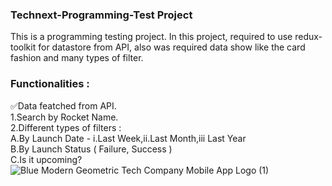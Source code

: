 ### Technext-Programming-Test Project
This is a programming testing project. In this project, required to use redux-toolkit for datastore from API, also was required data show like the card fashion and many types of filter.

### Functionalities :
✅Data featched from API.
</br>
1.Search by Rocket Name.</br>
2.Different types of filters : </br> A.By Launch Date - i.Last Week,ii.Last Month,iii Last Year </br> B.By Launch Status ( Failure, Success ) </br> C.Is it upcoming?
![Blue Modern Geometric Tech Company Mobile App Logo (1)](https://user-images.githubusercontent.com/77797499/136622305-5b72f615-307b-4f6d-a448-24b2b2be8b9d.png)
